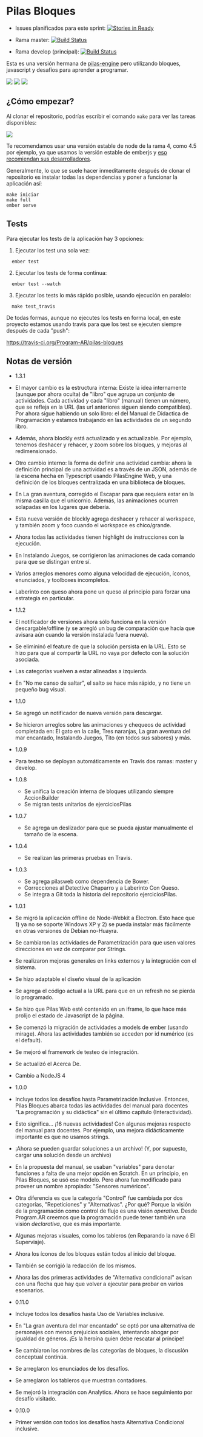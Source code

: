 Pilas Bloques
=============

- Issues planificados para este sprint: [![Stories in Ready](https://badge.waffle.io/Program-AR/pilas-bloques.png?label=ready&title=Ready)](http://waffle.io/Program-AR/pilas-bloques)

- Rama master: [![Build Status](https://travis-ci.org/Program-AR/pilas-bloques.svg?branch=master)](https://travis-ci.org/Program-AR/pilas-bloques)
- Rama develop (principal): [![Build Status](https://travis-ci.org/Program-AR/pilas-bloques.svg?branch=develop)](https://travis-ci.org/Program-AR/pilas-bloques)

Esta es una versión hermana de [pilas-engine](http://www.pilas-engine.com.ar) pero
utilizando bloques, javascript y desafíos para aprender a programar.

![](screenshots/principal.png)
![](screenshots/desafios.png)
![](screenshots/editor.png)

¿Cómo empezar?
--------------

Al clonar el repositorio, podrías escribir el comando ``make``
para ver las tareas disponibles:

![](screenshots/make.png)

Te recomendamos usar una versión estable de node de la rama 4, como 4.5 por ejemplo, ya
que usamos la versión estable de emberjs y [eso recomiendan sus desarrolladores](http://emberjs.com/blog/2016/09/07/ember-node-lts-support.html).

Generalmente, lo que se suele hacer inmeditamente después de clonar
el repositorio es instalar todas las dependencias y poner a funcionar
la aplicación así:

```
make iniciar
make full
ember serve
```


Tests
-----

Para ejecutar los tests de la aplicación hay 3 opciones:

1. Ejecutar los test una sola vez:

```
  ember test
```

2. Ejecutar los tests de forma contínua:


```
  ember test --watch
```

3. Ejecutar los tests lo más rápido posible, usando ejecución en
paralelo:

```
  make test_travis
```

De todas formas, aunque no ejecutes los tests en forma local, en este
proyecto estamos usando travis para que los test se ejecuten siempre
después de cada "push":

https://travis-ci.org/Program-AR/pilas-bloques


Notas de versión
---------
* 1.3.1
 * El mayor cambio es la estructura interna: Existe la idea internamente (aunque por ahora oculta) de "libro" que agrupa un conjunto de actividades. Cada actividad y cada "libro" (manual) tienen un número, que se refleja en la URL (las url anteriores siguen siendo compatibles). Por ahora sigue habiendo un solo libro: el del Manual de Didactica de Programación y estamos trabajando en las actividades de un segundo libro.
 * Además, ahora blockly está actualizado y es actualizable. Por ejemplo, tenemos deshacer y rehacer, y zoom sobre los bloques, y mejoras al redimensionado.
 * Otro cambio interno: la forma de definir una actividad cambia: ahora la definición principal de una actividad es a través de un JSON, además de la escena hecha en Typescript usando PilasEngine Web, y una definición de los bloques centralizada en una biblioteca de bloques.
 * En La gran aventura, corregido el Escapar para que requiera estar en la misma casilla que el unicornio. Además, las animaciones ocurren solapadas en los lugares que debería.
 * Esta nueva versión de blockly agrega deshacer y rehacer al workspace, y también zoom y foco cuando el workspace es chico/grande.
 * Ahora todas las actividades tienen highlight de instrucciones con la ejecución.
 * En Instalando Juegos, se corrigieron las animaciones de cada comando para que se distingan entre sí.
 * Varios arreglos menores como alguna velocidad de ejecución, íconos, enunciados, y toolboxes incompletos.
 * Laberinto con queso ahora pone un queso al principio para forzar una estrategia en particular.
* 1.1.2
 * El notificador de versiones ahora sólo funciona en la versión descargable/offline (y se arregló un bug de comparación que hacía que avisara aún cuando la versión instalada fuera nueva).
 * Se elimininó el feature de que la solución persista en la URL. Esto se hizo para que al compartir la URL no vaya por defecto con la solución asociada.
 * Las categorías vuelven a estar alineadas a izquierda.
 * En "No me canso de saltar", el salto se hace más rápido, y no tiene un pequeño bug visual.
* 1.1.0
 * Se agregó un notificador de nueva versión para descargar.
 * Se hicieron arreglos sobre las animaciones y chequeos de actividad completada en: El gato en la calle, Tres naranjas, La gran aventura del mar encantado, Instalando Juegos, Tito (en todos sus sabores) y más.
* 1.0.9
 * Para testeo se deployan automáticamente en Travis dos ramas: master y develop.
* 1.0.8
  * Se unifica la creación interna de bloques utilizando siempre AccionBuilder
  * Se migran tests unitarios de ejerciciosPilas
* 1.0.7
  * Se agrega un deslizador para que se pueda ajustar manualmente el tamaño de la escena.
* 1.0.4
  * Se realizan las primeras pruebas en Travis.
* 1.0.3
  * Se agrega pilasweb como dependencia de Bower.
  * Correcciones al Detective Chaparro y a Laberinto Con Queso.
  * Se integra a Git toda la historia del repositorio ejerciciosPilas.
* 1.0.1
 * Se migró la aplicación offline de Node-Webkit a Electron. Esto hace que 1) ya no se soporte Windows XP y 2) se pueda instalar más fácilmente en otras versiones de Debian no-Huayra.
 * Se cambiaron las actividades de Parametrización para que usen valores direcciones en vez de comparar por Strings.
 * Se realizaron mejoras generales en links externos y la integración con el sistema.
 * Se hizo adaptable el diseño visual de la aplicación
 * Se agrega el código actual a la URL para que en un refresh no se pierda lo programado.
 * Se hizo que Pilas Web esté contenido en un iframe, lo que hace más prolijo el estado de Javascript de la página.
 * Se comenzó la migración de actividades a models de ember (usando mirage). Ahora las actividades también se acceden por id numérico (es el default).
 * Se mejoró el framework de testeo de integración.
 * Se actualizó el Acerca De.
 * Cambio a NodeJS 4

* 1.0.0
 * Incluye todos los desafíos hasta Parametrización Inclusive. Entonces, Pilas Bloques abarca todas las actividades del manual para docentes "La programación y su didáctica" sin el último capítulo (Interactividad).
 * Esto significa... ¡16 nuevas actividades! Con algunas mejoras respecto del manual para docentes. Por ejemplo, una mejora didácticamente importante es que no usamos strings.
 * ¡Ahora se pueden guardar soluciones a un archivo! (Y, por supuesto, cargar una solución desde un archivo)
 * En la propuesta del manual, se usaban "variables" para denotar funciones a falta de una mejor opción en Scratch. En un principio, en Pilas Bloques, se usó ese modelo. Pero ahora fue modificado para proveer un nombre apropiado: "Sensores numéricos".
 * Otra diferencia es que la categoría "Control" fue cambiada por dos categorías, "Repeticiones" y "Alternativas". ¿Por qué? Porque la visión de la programación como control de flujo es una visión _operativa_. Desde Program.AR creemos que la programación puede tener también una visión _declarativa_, que es más importante.
 * Algunas mejoras visuales, como los tableros (en Reparando la nave ó El Superviaje).
 * Ahora los íconos de los bloques están todos al inicio del bloque.
 * También se corrigió la redacción de los mismos.
 * Ahora las dos primeras actividades de "Alternativa condicional" avisan con una flecha que hay que volver a ejecutar para probar en varios escenarios.
* 0.11.0
 * Incluye todos los desafíos hasta Uso de Variables inclusive.
 * En "La gran aventura del mar encantado" se optó por una alternativa de personajes
 con menos prejuicios sociales, intentando abogar por igualdad de géneros.
 ¡Es la heroína quien debe rescatar al príncipe!
 * Se cambiaron los nombres de las categorías de bloques, la discusión conceptual
 continúa.
 * Se arreglaron los enunciados de los desafíos.
 * Se arreglaron los tableros que muestran contadores.
 * Se mejoró la integración con Analytics. Ahora se hace seguimiento por desafío visitado.
* 0.10.0
 * Primer versión con todos los desafíos hasta Alternativa Condicional inclusive.
